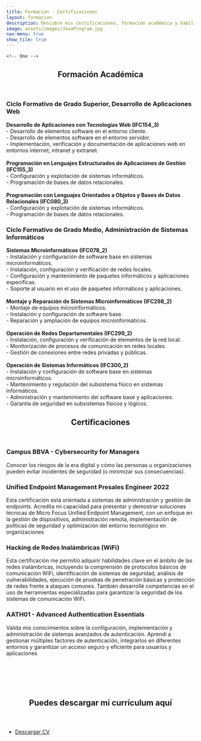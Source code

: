 ```yaml
---
title: Formación - Certificaciones
layout: formacion
description: Descubre mis certificaciones, formación académica y habilidades clave.
image: assets/images/JavaProgram.jpg
nav-menu: true
show_tile: true
---
```


<!-- Main -->
<div id="main">

	<!-- One -->
<!-- One -->
<section id="one" class="roadmap">
	<div class="inner">
		<header class="major">
			<h2>Formación Académica</h2>
		</header>
		<div class="roadmap-grid">
			<div class="roadmap-card timeline-item left">
				<h3>Ciclo Formativo de Grado Superior, Desarrollo de Aplicaciones Web</h3>
				<p>
    <strong>Desarrollo de Aplicaciones con Tecnologías Web (IFC154_3)</strong><br>
    - Desarrollo de elementos software en el entorno cliente.<br>
    - Desarrollo de elementos software en el entorno servidor.<br>
    - Implementación, verificación y documentación de aplicaciones web en entornos internet, intranet y extranet.
    <br>
    <br>
    <strong>Programación en Lenguajes Estructurados de Aplicaciones de Gestión (IFC155_3)</strong><br>
    - Configuración y explotación de sistemas informáticos.<br>
    - Programación de bases de datos relacionales.
    <br>
    <br>
    <strong>Programación con Lenguajes Orientados a Objetos y Bases de Datos Relacionales (IFC080_3)</strong><br>
    - Configuración y explotación de sistemas informáticos.<br>
    - Programación de bases de datos relacionales.
</p>
			</div>
			<div class="roadmap-card timeline-item right">
				<h3>Ciclo Formativo de Grado Medio, Administración de Sistemas Informáticos</h3>
<p>
    <strong>Sistemas Microinformáticos (IFC078_2)</strong><br>
    - Instalación y configuración de software base en sistemas microinformáticos.<br>
    - Instalación, configuración y verificación de redes locales.<br>
    - Configuración y mantenimiento de paquetes informáticos y aplicaciones específicas.<br>
	- Soporte al usuario en el uso de paquetes informáticos y aplicaciones.
    <br> 
	<br>
	<strong>Montaje y Reparación de Sistemas Microinformáticos (IFC298_2)</strong><br>
    - Montaje de equipos microinformáticos.<br>
    - Instalación y configuración de software base.<br>
    - Reparación y ampliación de equipos microinformáticos.
	<br>
	<br>
    <strong>Operación de Redes Departamentales (IFC299_2)</strong><br>
    - Instalación, configuración y verificación de elementos de la red local.<br>
    - Monitorización de procesos de comunicación en redes locales.<br>
    - Gestión de conexiones entre redes privadas y públicas.
	<br>
	<br>
    <strong>Operación de Sistemas Informáticos (IFC300_2)</strong><br>
    - Instalación y configuración de software base en sistemas microinformáticos.<br>
    - Mantenimiento y regulación del subsistema físico en sistemas informáticos.<br>
    - Administración y mantenimiento del software base y aplicaciones.<br>
    - Garantía de seguridad en subsistemas físicos y lógicos.
</p>
			</div>
		</div>
	</div>
</section>

<!-- Two -->
<section id="two" class="roadmap">
	<div class="inner">
		<header class="major">
			<h2>Certificaciones</h2>
		</header>
		<div class="roadmap-grid">
			<div class="roadmap-card timeline-item left">
				<h3>Campus BBVA - Cybersecurity for Managers</h3>
				<p>Conocer los riesgos de la era digital y cómo las personas u organizaciones pueden evitar incidentes de seguridad (o minimizar sus consecuencias).</p>
			</div>
			<div class="roadmap-card timeline-item right">
				<h3>Unified Endpoint Management Presales Engineer 2022</h3>
				<p>Esta certificación está orientada a sistemas de administración y gestión de endpoints. Acredita mi capacidad para presentar y demostrar soluciones técnicas de Micro Focus Unified Endpoint Management, con un enfoque en la gestión de dispositivos, administración remota, implementación de políticas de seguridad y optimización del entorno tecnológico en organizaciones</p>
			</div>
			<div class="roadmap-card timeline-item left">
				<h3>Hacking de Redes Inalámbricas (WiFi)</h3>
				<p>Esta certificación me permitió adquirir habilidades clave en el ámbito de las redes inalámbricas, incluyendo la comprensión de protocolos básicos de comunicación WiFi, identificación de sistemas de seguridad, análisis de vulnerabilidades, ejecución de pruebas de penetración básicas y protección de redes frente a ataques comunes. También desarrollé competencias en el uso de herramientas especializadas para garantizar la seguridad de los sistemas de comunicación WiFi.</p>
			</div>
			<div class="roadmap-card timeline-item right">
				<h3>AATH01 - Advanced Authentication Essentials</h3>
			<p>Valida mis conocimientos sobre la configuración, implementación y administración de sistemas avanzados de autenticación. Aprendí a gestionar múltiples factores de autenticación, integrarlos en diferentes entornos y garantizar un acceso seguro y eficiente para usuarios y aplicaciones</p>
			</div>
		</div>
	</div>
</section>
	<br>
	<br>
	<br>
	<br>
	<section id="two">
				<div class="inner">
					<header class="major">
					  <h2>Puedes descargar mi currículum aquí</h2>
					</header>
					<ul class="actions">
					  <li><a href="./assets/Profile.pdf" class="button icon fa-download">Descargar CV</a></li>
					</ul>
				</div>
			</section>
</div>